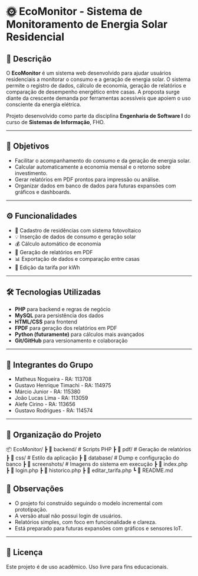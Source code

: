 # 🌞 EcoMonitor - Sistema de Monitoramento de Energia Solar Residencial

## 📘 Descrição

O **EcoMonitor** é um sistema web desenvolvido para ajudar usuários residenciais a monitorar o consumo e a geração de energia solar. O sistema permite o registro de dados, cálculo de economia, geração de relatórios e comparação de desempenho energético entre casas. A proposta surge diante da crescente demanda por ferramentas acessíveis que apoiem o uso consciente da energia elétrica.

Projeto desenvolvido como parte da disciplina **Engenharia de Software I** do curso de **Sistemas de Informação**, FHO.

---

## 🎯 Objetivos

- Facilitar o acompanhamento do consumo e da geração de energia solar.
- Calcular automaticamente a economia mensal e o retorno sobre investimento.
- Gerar relatórios em PDF prontos para impressão ou análise.
- Organizar dados em banco de dados para futuras expansões com gráficos e dashboards.

---

## ⚙️ Funcionalidades

- 📌 Cadastro de residências com sistema fotovoltaico
- 💡 Inserção de dados de consumo e geração solar
- 💰 Cálculo automático de economia
- 🧾 Geração de relatórios em PDF
- 📊 Exportação de dados e comparação entre casas
- 🧮 Edição da tarifa por kWh

---

## 🛠️ Tecnologias Utilizadas

- **PHP** para backend e regras de negócio
- **MySQL** para persistência dos dados
- **HTML/CSS** para frontend
- **FPDF** para geração dos relatórios em PDF
- **Python (futuramente)** para cálculos mais avançados
- **Git/GitHub** para versionamento e colaboração

---

## 👥 Integrantes do Grupo

- Matheus Nogueira - RA: 113708  
- Gustavo Henrique Timachi - RA: 114975  
- Márcio Junior - RA: 115380  
- João Lucas Lima - RA: 113059  
- Alefe Cirino - RA: 113656  
- Gustavo Rodrigues - RA: 114574  

---

## 📂 Organização do Projeto

📦 EcoMonitor/
┣ 📁 backend/ # Scripts PHP
┣ 📁 pdf/ # Geração de relatórios
┣ 📁 css/ # Estilo da aplicação
┣ 📁 database/ # Dump e configuração do banco
┣ 📁 screenshots/ # Imagens do sistema em execução
┣ 📄 index.php
┣ 📄 login.php
┣ 📄 historico.php
┣ 📄 editar_tarifa.php
┗ 📄 README.md

## 📌 Observações

- O projeto foi construído seguindo o modelo incremental com prototipação.
- A versão atual não possui login de usuários.
- Relatórios simples, com foco em funcionalidade e clareza.
- Está preparado para futuras expansões com gráficos e sensores IoT.

---

## 📎 Licença

Este projeto é de uso acadêmico. Uso livre para fins educacionais.
